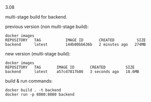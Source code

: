 3.08

multi-stage build for backend.

previous version (non multi-stage build):
```
docker images
REPOSITORY   TAG           IMAGE ID       CREATED          SIZE
backend      latest        144b00bb636b   2 minutes ago   274MB
```

new version (multi-stage build):
```
docker images
REPOSITORY   TAG       IMAGE ID       CREATED         SIZE
backend      latest    a57cd7817b86   3 seconds ago   18.6MB
```

build & run commands:
```console
docker build . -t backend
docker run -p 8080:8080 backend
```
